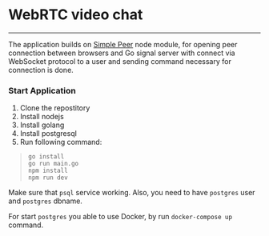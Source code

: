 # WebRTC video chat
___

The application builds on [Simple Peer](https://github.com/feross/simple-peer) node module, for opening peer connection between browsers and Go signal server with connect via WebSocket protocol to a user and sending command necessary for connection is done.

### Start Application

1. Clone the repostitory
2. Install nodejs
3. Install golang
4. Install postgresql
5. Run following command:

> `go install`<br/>
> `go run main.go`<br/>
> `npm install`<br/>
> `npm run dev`<br/>

Make sure that `psql` service working. Also, you need to have `postgres` user and `postgres` dbname.

For start `postgres` you able to use Docker, by run `docker-compose up` command.